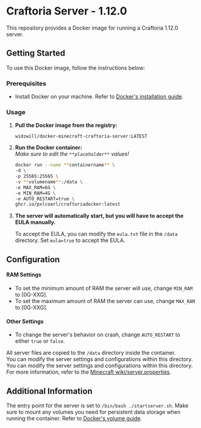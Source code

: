 # Craftoria Server - 1.12.0

This repository provides a Docker image for running a Craftoria  1.12.0 server.

## Getting Started

To use this Docker image, follow the instructions below:

### Prerequisites

- Install Docker on your machine. Refer to [Docker's installation guide](https://docs.docker.com/get-docker/).
  
### Usage

1. **Pull the Docker image from the registry:**
   ```
   widzwill/docker-minecraft-craftoria-server:LATEST
   ```
2. **Run the Docker container:**   
   *Make sure to edit the `**placeholder**` values!*   

   ```bash
   docker run --name **containername** \
   -d \
   -p 25565:25565 \
   -v **volumename**:/data \
   -e MAX_RAM=6G \
   -e MIN_RAM=4G \
   -e AUTO_RESTART=true \
   ghcr.io/pxlcoarl/craftoriadocker:latest
   ```
3. **The server will automatically start, but you will have to accept the EULA manually.**
   
   To accept the EULA, you can modify the `eula.txt` file in the `/data` directory. Set `eula=true` to accept the EULA.


## Configuration

#### RAM Settings
- To set the minimum amount of RAM the server will use, change `MIN_RAM` to [0G-XXG].
- To set the maximum amount of RAM the server can use, change `MAX_RAM` to [0G-XXG].
#### Other Settings
- To change the server's behavior on crash, change `AUTO_RESTART` to either `true` or `false`. 

All server files are copied to the `/data` directory inside the container.  
You can modify the server settings and configurations within this directory. You can modify the server settings and configurations within this directory. For more information, refer to the [Minecraft wiki/server.properties](https://minecraft.fandom.com/wiki/Server.properties).

## Additional Information

The entry point for the server is set to `/bin/bash ./startserver.sh`.
Make sure to mount any volumes you need for persistent data storage when running the container. Refer to [Docker's volume guide](https://docs.docker.com/engine/storage/volumes/#create-and-manage-volumes).

